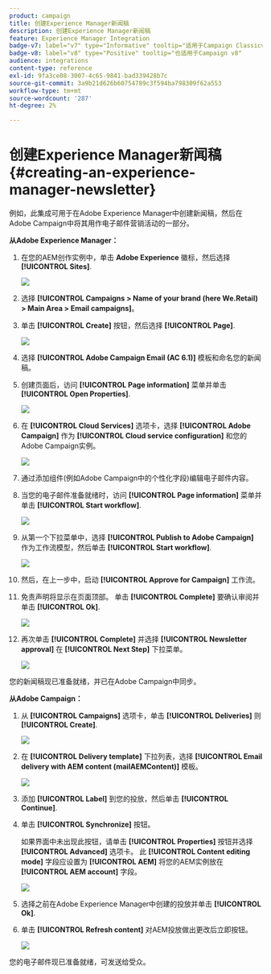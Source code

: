 ```yaml
---
product: campaign
title: 创建Experience Manager新闻稿
description: 创建Experience Manager新闻稿
feature: Experience Manager Integration
badge-v7: label="v7" type="Informative" tooltip="适用于Campaign Classicv7"
badge-v8: label="v8" type="Positive" tooltip="也适用于Campaign v8"
audience: integrations
content-type: reference
exl-id: 9fa3ce08-3007-4c65-9841-bad339428b7c
source-git-commit: 3a9b21d626b60754789c3f594ba798309f62a553
workflow-type: tm+mt
source-wordcount: '287'
ht-degree: 2%

---
```


# 创建Experience Manager新闻稿{#creating-an-experience-manager-newsletter}



例如，此集成可用于在Adobe Experience Manager中创建新闻稿，然后在Adobe Campaign中将其用作电子邮件营销活动的一部分。

**从Adobe Experience Manager：**

1. 在您的AEM创作实例中，单击 **Adobe Experience** 徽标，然后选择 **[!UICONTROL Sites]**.

   ![](assets/aem_uc_1.png)

1. 选择 **[!UICONTROL Campaigns > Name of your brand (here We.Retail) > Main Area > Email campaigns]**。
1. 单击 **[!UICONTROL Create]** 按钮，然后选择 **[!UICONTROL Page]**.

   ![](assets/aem_uc_2.png)

1. 选择 **[!UICONTROL Adobe Campaign Email (AC 6.1)]** 模板和命名您的新闻稿。
1. 创建页面后，访问 **[!UICONTROL Page information]** 菜单并单击 **[!UICONTROL Open Properties]**.

   ![](assets/aem_uc_3.png)

1. 在 **[!UICONTROL Cloud Services]** 选项卡，选择 **[!UICONTROL Adobe Campaign]** 作为 **[!UICONTROL Cloud service configuration]** 和您的Adobe Campaign实例。

   ![](assets/aem_uc_4.png)

1. 通过添加组件(例如Adobe Campaign中的个性化字段)编辑电子邮件内容。
1. 当您的电子邮件准备就绪时，访问 **[!UICONTROL Page information]** 菜单并单击 **[!UICONTROL Start workflow]**.

   ![](assets/aem_uc_5.png)

1. 从第一个下拉菜单中，选择 **[!UICONTROL Publish to Adobe Campaign]** 作为工作流模型，然后单击 **[!UICONTROL Start workflow]**.

   ![](assets/aem_uc_6.png)

1. 然后，在上一步中，启动 **[!UICONTROL Approve for Campaign]** 工作流。
1. 免责声明将显示在页面顶部。 单击 **[!UICONTROL Complete]** 要确认审阅并单击 **[!UICONTROL Ok]**.

   ![](assets/aem_uc_7.png)

1. 再次单击 **[!UICONTROL Complete]** 并选择 **[!UICONTROL Newsletter approval]** 在 **[!UICONTROL Next Step]** 下拉菜单。

   ![](assets/aem_uc_8.png)

您的新闻稿现已准备就绪，并已在Adobe Campaign中同步。

**从Adobe Campaign：**

1. 从 **[!UICONTROL Campaigns]** 选项卡，单击 **[!UICONTROL Deliveries]** 则 **[!UICONTROL Create]**.

   ![](assets/aem_uc_9.png)

1. 在 **[!UICONTROL Delivery template]** 下拉列表，选择 **[!UICONTROL Email delivery with AEM content (mailAEMContent)]** 模板。

   ![](assets/aem_uc_10.png)

1. 添加 **[!UICONTROL Label]** 到您的投放，然后单击 **[!UICONTROL Continue]**.
1. 单击 **[!UICONTROL Synchronize]** 按钮。

   如果界面中未出现此按钮，请单击 **[!UICONTROL Properties]** 按钮并选择 **[!UICONTROL Advanced]** 选项卡。 此 **[!UICONTROL Content editing mode]** 字段应设置为 **[!UICONTROL AEM]** 将您的AEM实例放在 **[!UICONTROL AEM account]** 字段。

   ![](assets/aem_uc_11.png)

1. 选择之前在Adobe Experience Manager中创建的投放并单击 **[!UICONTROL Ok]**.
1. 单击 **[!UICONTROL Refresh content]** 对AEM投放做出更改后立即按钮。

   ![](assets/aem_uc_12.png)

您的电子邮件现已准备就绪，可发送给受众。
